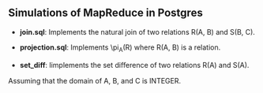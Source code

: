 ## Simulations of MapReduce in Postgres ##

* __join.sql__:  Implements the natural join of two relations R(A, B) and S(B, C).

* __projection.sql__:  Implements \pi<sub>A</sub>(R) where R(A, B) is a relation.

* __set_diff__: Iimplements the set diﬀerence of two relations R(A) and S(A).

Assuming that the domain of A, B, and C is INTEGER.

